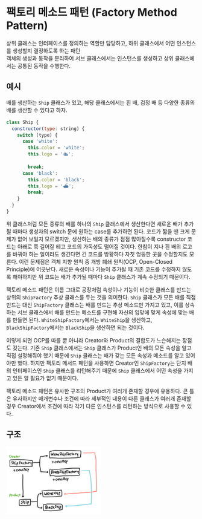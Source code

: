 # 팩토리 메소드 패턴 (Factory Method Pattern)
상위 클래스는 인터페이스를 정의하는 역할만 담당하고, 하위 클래스에서 어떤 인스턴스를 생성할지 결정하도록 하는 패턴   
객체의 생성과 동작을 분리하여 서브 클래스에서는 인스턴스를 생성하고 상위 클래스에서는 공통된 동작을 수행한다.   

## 예시

배를 생산하는 `Ship` 클래스가 있고, 해당 클래스에서는 흰 배, 검정 배 등 다양한 종류의 배를 생산할 수 있다고 하자.

```javascript
class Ship {
  constructor(type: string) {
    switch (type) {
      case 'white':
        this.color = 'white';
        this.logo = '🛳';

        break;
      case 'black':
        this.color = 'black';
        this.logo = '⛴';
        break;
    }
  }
}
```

위 클래스처럼 모든 종류의 배를 하나의 `Ship` 클래스에서 생산한다면 새로운 배가 추가될 때마다 생성자의 switch 문에 원하는 case를 추가하면 된다. 코드가 짧을 땐 크게 문제가 없어 보일지 모르겠지만, 생산하는 배의 종류가 점점 많아질수록 constructor 코드는 아래로 쭉 길어짙 테고 코드의 가독성도 떨어질 것이다. 한참이 지나 흰 배의 로고를 바꿔야 하는 일이라도 생긴다면 긴 코드를 방황하다 자칫 엉뚱한 곳을 수정할지도 모른다. 이런 문제점은 객체 지향 원칙 중 개방 폐쇄 원칙(OCP, Open-Closed Principle)에 어긋난다. 새로운 속성이나 기능이 추가될 때 기존 코드를 수정하지 않도록 해야하지만 위 코드는 배가 추가될 때마다 `Ship` 클래스가 계속 수정되기 때문이다.

팩토리 메소드 패턴은 이름 그대로 공장처럼 속성이나 기능이 비슷한 클래스를 만드는 상위의 `ShipFactory` 추상 클래스를 두는 것을 의미한다. `Ship` 클래스가 모든 배를 직접 만드는 대신 `ShipFactory` 클래스는 배를 만드는 추상 메소드만 가지고 있고, 이를 상속하는 서브 클래스애서 배를 만드는 메소드를 구현해 자신의 입맞에 맞게 속성에 맞는 배를 만들면 된다. `WhiteShipFactory`에서는 `WhiteShip`을 생산하고, `BlackShipFactory`에서는 `BlackShip`을 생산하면 되는 것이다.

이렇게 되면 OCP를 따를 뿐 아니라 Creator와 Product의 결합도가 느슨해지는 장점도 갖는다.
기존 `Ship` 클래스에서는 `Ship` 클래스가 Product인 배의 모든 속성을 알고 직접 설정해줘야 했기 때문에 `Ship` 클래스는 배가 갖는 모든 속성과 메소드를 알고 있어야만 했다. 하지만 팩토리 메서드 패턴을 사용하면 Creator인 `ShipFactory`는 단지 배의 인터페이스인 `Ship` 클래스를 리턴해주기 때문에 `Ship` 클래스에서 어떤 속성을 가지고 있든 알 필요가 없기 때문이다.

팩토리 메소드 패턴은 유사한 구조의 Product가 여러개 존재할 경우에 유용하다. 큰 틀은 유사하지만 매개변수나 조건에 따라 세부적인 내용이 다른 클래스가 여러개 존재할 경우 Creator에서 조건에 따라 각기 다른 인스턴스를 리턴하는 방식으로 사용할 수 있다.

## 구조

<img src="./uml.jpeg" width="50%" />
